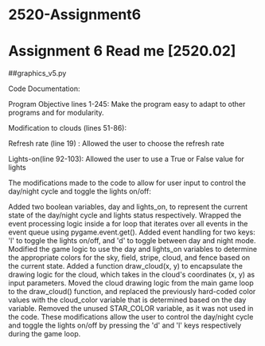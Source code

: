 # 2520-Assignment6
# Assignment 6 Read me [2520.02]
##graphics_v5.py

Code Documentation:

Program Objective lines 1-245:
	Make the program easy to adapt to other programs and for modularity. 

Modification to clouds (lines 51-86):


Refresh rate (line 19) : 
	Allowed the user to choose the refresh rate

Lights-on(line 92-103):
	Allowed the user to use a True or False value for lights 

The modifications made to the code to allow for user input to control the day/night cycle and toggle the lights on/off:

Added two boolean variables, day and lights_on, to represent the current state of the day/night cycle and lights status respectively.
Wrapped the event processing logic inside a for loop that iterates over all events in the event queue using pygame.event.get().
Added event handling for two keys: 'l' to toggle the lights on/off, and 'd' to toggle between day and night mode.
Modified the game logic to use the day and lights_on variables to determine the appropriate colors for the sky, field, stripe, cloud, and fence based on the current state.
Added a function draw_cloud(x, y) to encapsulate the drawing logic for the cloud, which takes in the cloud's coordinates (x, y) as input parameters.
Moved the cloud drawing logic from the main game loop to the draw_cloud() function, and replaced the previously hard-coded color values with the cloud_color variable that is determined based on the day variable.
Removed the unused STAR_COLOR variable, as it was not used in the code.
These modifications allow the user to control the day/night cycle and toggle the lights on/off by pressing the 'd' and 'l' keys respectively during the game loop.
